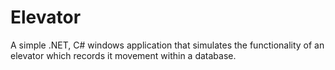 # Elevator
A simple .NET, C# windows application that simulates the functionality of an elevator which records it movement within a database.

